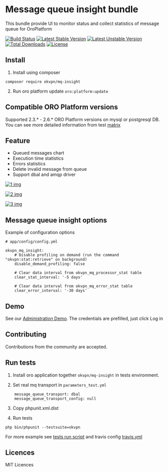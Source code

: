 # Message queue insight bundle

This bundle provide UI to monitor status and collect statistics of message queue for OroPlatform

[![Build Status](https://travis-ci.org/vtsykun/mq-insight.svg?branch=master)](https://travis-ci.org/vtsykun/mq-insight) [![Latest Stable Version](https://poser.okvpn.org/okvpn/mq-insight/version)](https://packagist.org/packages/okvpn/mq-insight) [![Latest Unstable Version](https://poser.okvpn.org/okvpn/mq-insight/v/unstable)](//packagist.org/packages/okvpn/mq-insight) [![Total Downloads](https://poser.okvpn.org/okvpn/mq-insight/downloads)](https://packagist.org/packages/okvpn/mq-insight) [![License](https://poser.okvpn.org/okvpn/mq-insight/license)](https://packagist.org/packages/okvpn/mq-insight)

## Install

1. Install using composer
```
composer require okvpn/mq-insight
```

2. Run oro platform update `oro:platform:update`

## Compatible ORO Platform versions

Supported 2.3.* - 2.6.* ORO Platform versions on mysql or postgresql DB. You can see more detailed information from test [matrix](https://travis-ci.org/vtsykun/mq-insight)

## Feature

* Queued messages chart
* Execution time statistics
* Errors statistics
* Delete invalid message from queue
* Support dbal and amqp driver

[![1 img](src/Resources/docs/1.png)](src/Resources/docs/1.png)

[![2 img](src/Resources/docs/2.png)](src/Resources/docs/2.png)

[![3 img](src/Resources/docs/3.png)](src/Resources/docs/3.png)

## Message queue insight options

Example of configuration options
```
# app/config/config.yml

okvpn_mq_insight:
    # Disable profiling on demand (run the command "okvpn:stat:retrieve" on background)
    disable_demand_profiling: false
    
    # Clear data interval from okvpn_mq_processor_stat table
    clear_stat_interval: '-5 days'
    
    # Clear data interval from okvpn_mq_error_stat table
    clear_error_interval: '-30 days'
```

## Demo
See our [Administration Demo](http://demo.oroinc.me/insight/queue-status/). The credentials are prefilled, just click Log in

## Contributing

Contributions from the community are accepted.

## Run tests

1. Install oro application together `okvpn/mq-insight` in tests environment.

2. Set real mq transport in `parameters_test.yml`

```
    message_queue_transport: dbal
    message_queue_transport_config: null
```

3. Copy phpunit.xml.dist

4. Run tests

```
php bin/phpunit --testsuite=okvpn
```

For more example see [tests run script](tests/run.sh) and travis config [travis.yml](.travis.yml)

## Licences

MIT Licences 
